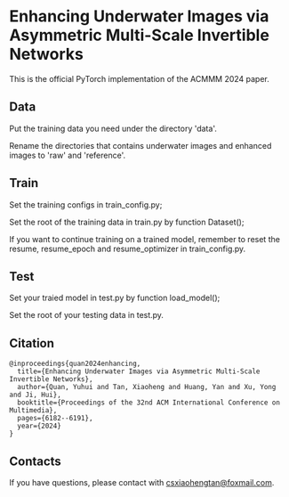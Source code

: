 Enhancing Underwater Images via Asymmetric Multi-Scale Invertible Networks
=
This is the official PyTorch implementation of the ACMMM 2024 paper.

Data
-
Put the training data you need under the directory 'data'.

Rename the directories that contains underwater images and enhanced images to 'raw' and 'reference'.

Train
-
Set the training configs in train_config.py;

Set the root of the training data in train.py by function Dataset();

If you want to continue training on a trained model, remember to reset the resume, resume_epoch and resume_optimizer in train_config.py.

Test
-
Set your traied model in test.py by function load_model();

Set the root of your testing data in test.py.

Citation
-
    @inproceedings{quan2024enhancing,
      title={Enhancing Underwater Images via Asymmetric Multi-Scale Invertible Networks},
      author={Quan, Yuhui and Tan, Xiaoheng and Huang, Yan and Xu, Yong and Ji, Hui},
      booktitle={Proceedings of the 32nd ACM International Conference on Multimedia},
      pages={6182--6191},
      year={2024}
    }

Contacts
-
If you have questions, please contact with csxiaohengtan@foxmail.com.

